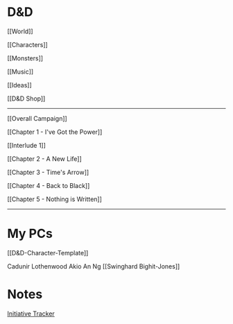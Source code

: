 # D&D

[[World]]

[[Characters]]

[[Monsters]]

[[Music]]

[[Ideas]]

[[D&D Shop]]

---

[[Overall Campaign]]

[[Chapter 1 - I've Got the Power]]

[[Interlude 1]]

[[Chapter 2 - A New Life]]

[[Chapter 3 - Time's Arrow]]

[[Chapter 4 - Back to Black]]

[[Chapter 5 - Nothing is Written]]

---

# My PCs
[[D&D-Character-Template]]

Cadunir Lothenwood
Akio An Ng
[[Swinghard Bighit-Jones]]

# Notes
[Initiative Tracker](https://www.improved-initiative.com/e/)